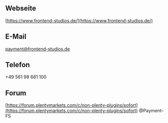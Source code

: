 ## Webseite

[https://www.frontend-studios.de/](https://www.frontend-studios.de/)

## E-Mail

[payment@frontend-studios.de](payment@frontend-studios.de)

## Telefon

+49 561 98 681 100

## Forum

[https://forum.plentymarkets.com/c/non-plenty-plugins/sofort](https://forum.plentymarkets.com/c/non-plenty-plugins/sofort)
@Payment-FS